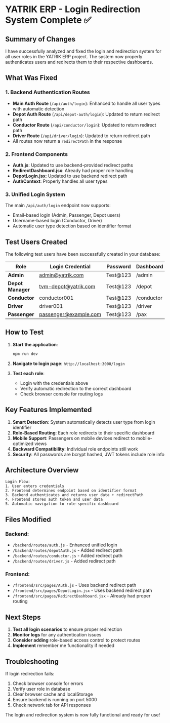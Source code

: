 # YATRIK ERP - Login Redirection System Complete ✅

## Summary of Changes

I have successfully analyzed and fixed the login and redirection system for all user roles in the YATRIK ERP project. The system now properly authenticates users and redirects them to their respective dashboards.

## What Was Fixed

### 1. Backend Authentication Routes
- **Main Auth Route** (`/api/auth/login`): Enhanced to handle all user types with automatic detection
- **Depot Auth Route** (`/api/depot-auth/login`): Updated to return redirect path
- **Conductor Route** (`/api/conductor/login`): Updated to return redirect path  
- **Driver Route** (`/api/driver/login`): Updated to return redirect path
- All routes now return a `redirectPath` in the response

### 2. Frontend Components
- **Auth.js**: Updated to use backend-provided redirect paths
- **RedirectDashboard.jsx**: Already had proper role handling
- **DepotLogin.jsx**: Updated to use backend redirect path
- **AuthContext**: Properly handles all user types

### 3. Unified Login System
The main `/api/auth/login` endpoint now supports:
- Email-based login (Admin, Passenger, Depot users)
- Username-based login (Conductor, Driver)
- Automatic user type detection based on identifier format

## Test Users Created

The following test users have been successfully created in your database:

| Role | Login Credential | Password | Dashboard |
|------|-----------------|----------|-----------|
| **Admin** | admin@yatrik.com | Test@123 | /admin |
| **Depot Manager** | tvm-depot@yatrik.com | Test@123 | /depot |
| **Conductor** | conductor001 | Test@123 | /conductor |
| **Driver** | driver001 | Test@123 | /driver |
| **Passenger** | passenger@example.com | Test@123 | /pax |

## How to Test

1. **Start the application**:
   ```bash
   npm run dev
   ```

2. **Navigate to login page**: `http://localhost:3000/login`

3. **Test each role**:
   - Login with the credentials above
   - Verify automatic redirection to the correct dashboard
   - Check browser console for routing logs

## Key Features Implemented

1. **Smart Detection**: System automatically detects user type from login identifier
2. **Role-Based Routing**: Each role redirects to their specific dashboard
3. **Mobile Support**: Passengers on mobile devices redirect to mobile-optimized views
4. **Backward Compatibility**: Individual role endpoints still work
5. **Security**: All passwords are bcrypt hashed, JWT tokens include role info

## Architecture Overview

```
Login Flow:
1. User enters credentials
2. Frontend determines endpoint based on identifier format
3. Backend authenticates and returns user data + redirectPath
4. Frontend stores auth token and user data
5. Automatic navigation to role-specific dashboard
```

## Files Modified

### Backend:
- `/backend/routes/auth.js` - Enhanced unified login
- `/backend/routes/depotAuth.js` - Added redirect path
- `/backend/routes/conductor.js` - Added redirect path
- `/backend/routes/driver.js` - Added redirect path

### Frontend:
- `/frontend/src/pages/Auth.js` - Uses backend redirect path
- `/frontend/src/pages/DepotLogin.jsx` - Uses backend redirect path
- `/frontend/src/pages/RedirectDashboard.jsx` - Already had proper routing

## Next Steps

1. **Test all login scenarios** to ensure proper redirection
2. **Monitor logs** for any authentication issues
3. **Consider adding** role-based access control to protect routes
4. **Implement** remember me functionality if needed

## Troubleshooting

If login redirection fails:
1. Check browser console for errors
2. Verify user role in database
3. Clear browser cache and localStorage
4. Ensure backend is running on port 5000
5. Check network tab for API responses

The login and redirection system is now fully functional and ready for use!
